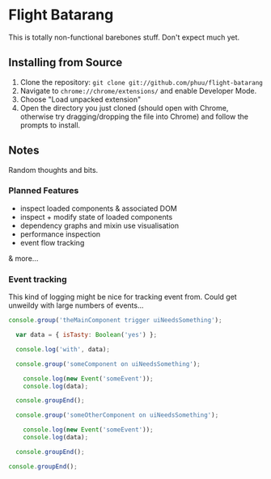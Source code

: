 # Flight Batarang

This is totally non-functional barebones stuff. Don't expect much yet.

## Installing from Source

1.  Clone the repository: `git clone git://github.com/phuu/flight-batarang`
2.  Navigate to `chrome://chrome/extensions/` and enable Developer Mode.
3.  Choose "Load unpacked extension"
4.  Open the directory you just cloned (should open with Chrome, otherwise try dragging/dropping the file into Chrome) and follow the prompts to install.

## Notes

Random thoughts and bits.

### Planned Features

- inspect loaded components & associated DOM
- inspect + modify state of loaded components
- dependency graphs and mixin use visualisation
- performance inspection
- event flow tracking

& more...

### Event tracking

This kind of logging might be nice for tracking event from. Could get unweildy with large numbers of events...

```javascript
console.group('theMainComponent trigger uiNeedsSomething');

  var data = { isTasty: Boolean('yes') };

  console.log('with', data);

  console.group('someComponent on uiNeedsSomething');

    console.log(new Event('someEvent'));
    console.log(data);

  console.groupEnd();

  console.group('someOtherComponent on uiNeedsSomething');

    console.log(new Event('someEvent'));
    console.log(data);

  console.groupEnd();

console.groupEnd();
```